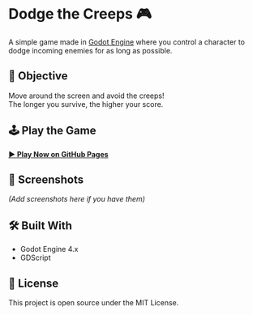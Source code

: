 # Dodge the Creeps 🎮

A simple game made in [Godot Engine](https://godotengine.org/) where you control a character to dodge incoming enemies for as long as possible.

## 🎯 Objective
Move around the screen and avoid the creeps!  
The longer you survive, the higher your score.

## 🕹 Play the Game
**[▶ Play Now on GitHub Pages](https://IanChristopherTandog.github.io/DodgeTheCreeps)**

## 📸 Screenshots
*(Add screenshots here if you have them)*

## 🛠 Built With
- Godot Engine 4.x
- GDScript

## 📄 License
This project is open source under the MIT License.
